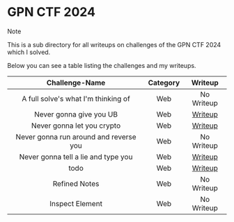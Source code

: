 # GPN CTF 2024

> [!Note]
> This is a sub directory for all writeups on challenges of the GPN CTF 2024 which I solved.
>
> Below you can see a table listing the challenges and my writeups.
> 
> | Challenge-Name | Category | Writeup |
> | :------------: | :------: | :-----: |
> | A full solve's what I'm thinking of | Web | No Writeup |
> | Never gonna give you UB | Web | [Writeup](https://github.com/Aryt3/writeups/tree/main/jeopardy_ctfs/2024/GPN_CTF_2024/never_gonna_give_you_UB) |
> | Never gonna let you crypto | Web | [Writeup](https://github.com/Aryt3/writeups/tree/main/jeopardy_ctfs/2024/GPN_CTF_2024/never_gonna_let_you_crypto) |
> | Never gonna run around and reverse you | Web | No Writeup |
> | Never gonna tell a lie and type you | Web | [Writeup](https://github.com/Aryt3/writeups/tree/main/jeopardy_ctfs/2024/GPN_CTF_2024/never_gonna_tell_a_lie_and_type_you) |
> | todo | Web | [Writeup](https://github.com/Aryt3/writeups/tree/main/jeopardy_ctfs/2024/GPN_CTF_2024/todo) |
> | Refined Notes | Web | No Writeup |
> | Inspect Element | Web | No Writeup |